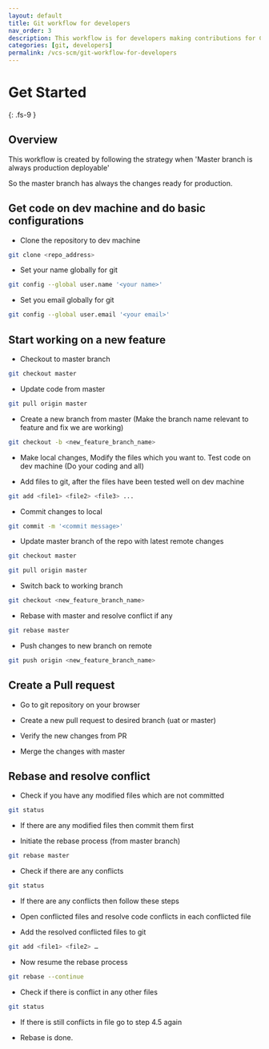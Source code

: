 ```yaml
---
layout: default
title: Git workflow for developers
nav_order: 3
description: This workflow is for developers making contributions for CI/CD enabled repository
categories: [git, developers]
permalink: /vcs-scm/git-workflow-for-developers
---
```


# Get Started
{: .fs-9 }

## Overview

This workflow is created by following the strategy when 'Master branch is always production deployable'

So the master branch has always the changes ready for production.

## Get code on dev machine and do basic configurations

- Clone the repository to dev machine

```bash
git clone <repo_address>
```

- Set your name globally for git

```bash
git config --global user.name '<your name>'
```

- Set you email globally for git

```bash
git config --global user.email '<your email>'
```

## Start working on a new feature

- Checkout to master branch

```bash
git checkout master
```

- Update code from master

```bash
git pull origin master
```

- Create a new branch from master (Make the branch name relevant to feature and fix we are working)

```bash
git checkout -b <new_feature_branch_name>
```

- Make local changes, Modify the files which you want to. Test code on dev machine (Do your coding and all)

- Add files to git, after the files have been tested well on dev machine

```bash
git add <file1> <file2> <file3> ...
```

- Commit changes to local

```bash
git commit -m '<commit message>'
```

- Update master branch of the repo with latest remote changes

```bash
git checkout master

git pull origin master
```

- Switch back to working branch

```bash
git checkout <new_feature_branch_name>
```

- Rebase with master and resolve conflict if any

```bash
git rebase master
```

- Push changes to new branch on remote

```bash
git push origin <new_feature_branch_name>
```


## Create a Pull request

- Go to git repository on your browser

- Create a new pull request to desired branch (uat or master)

- Verify the new changes from PR

- Merge the changes with master


## Rebase and resolve conflict

- Check if you have any modified files which are not committed

```bash
git status
```

- If there are any modified files then commit them first

- Initiate the rebase process (from master branch)

```bash
git rebase master
```

- Check if there are any conflicts

```bash
git status
```

- If there are any conflicts then follow these steps

- Open conflicted files  and resolve code conflicts in each conflicted file

- Add the resolved conflicted files to git

```bash
git add <file1> <file2> …
```

- Now resume the rebase process

```bash
git rebase --continue
```

- Check if there is conflict in any other files 

```bash
git status
```

- If there is still conflicts in file go to step 4.5 again

- Rebase is done.

